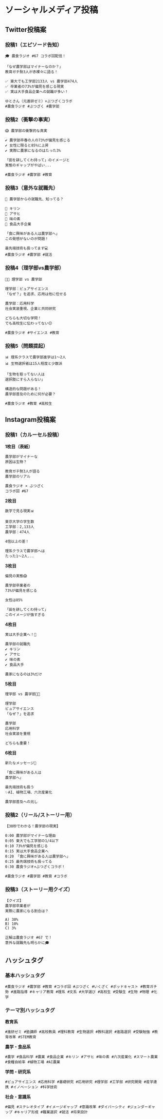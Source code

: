 # ソーシャルメディア投稿

## Twitter投稿案

### 投稿1（エピソード告知）
```
🎓 農食ラジオ #67 コラボ回配信！

「なぜ農学部はマイナーなのか？」
教育ガチ勢3人が赤裸々に語る！

✅ 東大でも工学部2133人 vs 農学部474人
✅ 卒業者の73%が偏見を感じる現実
✅ 実は大手食品企業への就職が多い！

ゆとさん（元進研ゼミ）×ぶつざくコラボ
#農食ラジオ #ぶつざく #農学部
```

### 投稿2（衝撃の事実）
```
😱 農学部の衝撃的な真実

✔️ 農学部卒春の人の73%が偏見を感じる
✔️ 女性に限ると85%に上昇
✔️ 実際に農家になるのはたった3%

「田を耕してくわ持って」のイメージと
実態のギャップがやばい...

#農食ラジオ #農学部 #教育
```

### 投稿3（意外な就職先）
```
🍺 農学部からの就職先、知ってる？

🎯 キリン
🎯 アサヒ
🎯 味の素
🎯 食品大手企業

「食に興味がある人は農学部へ」
この発想がないのが問題！

最先端技術も扱ってます💻
#農食ラジオ #農学部 #就活
```

### 投稿4（理学部vs農学部）
```
🧑‍🔬 理学部 vs 農学部

理学部：ピュアサイエンス
「なぜ？」を追求、応用は他に任せる

農学部：応用科学
社会実装重視、企業と共同研究

どちらも大切な学問！
でも高校生に伝わってない😔

#農食ラジオ #サイエンス #教育
```

### 投稿5（問題提起）
```
📊 理系クラスで農学部進学は1〜2人
📊 生物選択者は15人程度と少数派

「生物を取ってない人は
選択肢にすら入らない」

構造的な問題がある！
農学部普及のために何が必要？

#農食ラジオ #教育 #高校生
```

## Instagram投稿案

### 投稿1（カルーセル投稿）

**1枚目（表紙）**
```
農学部がマイナーな
原因は生物？

教育ガチ勢3人が語る
農学部のリアル

農食ラジオ × ぶつざく
コラボ回 #67
```

**2枚目**
```
数字で見る現実📊

東京大学の学生数
工学部：2,133人
農学部：474人

4倍以上の差！

理系クラスで農学部へは
たった1〜2人...
```

**3枚目**
```
偏見の実態😱

農学部卒業者の
73%が偏見を感じる

女性は85%

「田を耕してくわ持って」
このイメージが強すぎる
```

**4枚目**
```
実は大手企業へ！🎯

農学部の就職先
✔️ キリン
✔️ アサヒ
✔️ 味の素
✔️ 食品大手

農家になるのは3%だけ
```

**5枚目**
```
理学部 vs 農学部🧑‍🔬

理学部
ピュアサイエンス
「なぜ？」を追求

農学部
応用科学
社会実装を重視

どちらも重要！
```

**6枚目**
```
新たなメッセージ📣

「食に興味がある人は
農学部へ」

最先端技術も扱う
✨AI、植物工場、六次産業化

農学部普及への兆し
```

### 投稿2（リール/ストーリー用）
```
【30秒でわかる！農学部の現実】

0:00 農学部がマイナーな理由
0:05 東大でも工学部の1/4以下
0:10 73%が偏見を感じる
0:15 実は大手食品企業へ
0:20 「食に興味がある人は農学部へ」
0:25 最先端技術も扱ってる
0:30 農食ラジオ×ぶつざくコラボ！

#農食ラジオ #農学部 #教育 #コラボ
```

### 投稿3（ストーリー用クイズ）
```
【クイズ】
農学部卒業者が
実際に農家になる割合は？

A) 30%
B) 10%
C) 3%

正解は農食ラジオ #67 で！
意外な就職先も明らかに🎓
```

## ハッシュタグ

### 基本ハッシュタグ
```
#農食ラジオ #農学部 #教育 #コラボ回 #ぶつざく #いくざく #ポッドキャスト #教育ガチ勢 #進路指導 #キャリア教育 #理系 #文系 #大学選び #高校生 #受験生 #生物 #物理 #化学
```

### テーマ別ハッシュタグ

**教育系**
```
#進研ゼミ #塾講師 #高校教員 #理科教育 #生物選択 #教科選択 #進路選択 #受験勉強 #教育改革 #STEM教育
```

**農学・食品系**
```
#農学 #食品科学 #農業 #食品企業 #キリン #アサヒ #味の素 #六次産業化 #スマート農業 #食糧自給率 #植物工場 #AI農業
```

**学問・研究系**
```
#ピュアサイエンス #応用科学 #基礎研究 #応用研究 #理学部 #工学部 #研究開発 #産学連携 #イノベーション #科学技術
```

**社会・意識系**
```
#偏見 #ステレオタイプ #イメージギャップ #意識改革 #ダイバーシティ #ジェンダーギャップ #キャリア形成 #職業選択 #就活 #将来設計
```